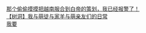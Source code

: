 [那个偷偷摸摸把越南服合到白帝的策划，我已经报警了！](http://tieba.baidu.com/p/3873158703?see_lz=1&pn=)   
[【树洞】我与萌徒与家羊与萌亲友们的日常](http://tieba.baidu.com/p/3873306345?see_lz=1&pn=)   
[我要](http://tieba.baidu.com/p/3872635650?see_lz=1&pn=)   
